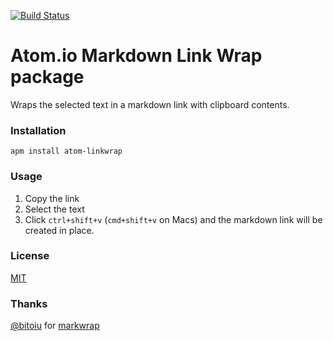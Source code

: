[![Build Status](https://travis-ci.org/stoe/atom-linkwrap.svg?branch=master)](https://travis-ci.org/stoe/atom-linkwrap)

# Atom.io Markdown Link Wrap package

Wraps the selected text in a markdown link with clipboard contents.


### Installation

```
apm install atom-linkwrap
```


### Usage

1. Copy the link
2. Select the text
3. Click `ctrl+shift+v` (`cmd+shift+v` on Macs) and the markdown link will be created in place.


### License

[MIT](./LICENSE)


### Thanks

[@bitoiu](https://github.com/bitoiu) for [markwrap](https://github.com/bitoiu/markwrap)
